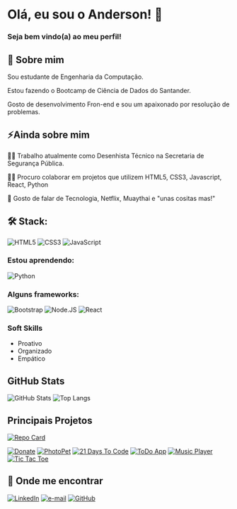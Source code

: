 # Olá, eu sou o Anderson! 👋

### Seja bem vindo(a) ao meu perfil!


## 🚀 Sobre mim

Sou estudante de Engenharia da Computação.

Estou fazendo o Bootcamp de Ciência de Dados do Santander.

Gosto de desenvolvimento Fron-end e sou um apaixonado por resolução de problemas.


## ⚡️Ainda sobre mim

👩‍💻 Trabalho atualmente como Desenhista Técnico na Secretaria de Segurança Pública.

👯‍♀️ Procuro colaborar em projetos que utilizem HTML5, CSS3, Javascript, React, Python 

💬 Gosto de falar de Tecnologia, Netflix, Muaythai e "unas cositas mas!"

## 🛠 Stack:
![HTML5](https://img.shields.io/badge/HTML5-000?style=for-the-badge&logo=html5)
![CSS3](https://img.shields.io/badge/CSS3-000?style=for-the-badge&logo=css3&logoColor=264CE4)
![JavaScript](https://img.shields.io/badge/JavaScript-000?style=for-the-badge&logo=javascript)

### Estou aprendendo: 
![Python](https://img.shields.io/badge/Python-000?style=for-the-badge&logo=python)

### Alguns frameworks:
![Bootstrap](https://img.shields.io/badge/Bootstrap-000?style=for-the-badge&logo=Bootstrap)
![Node.JS](https://img.shields.io/badge/Node.JS-000?style=for-the-badge&logo=Node.js) 
![React](https://img.shields.io/badge/React-000?style=for-the-badge&logo=react)

### Soft Skills
- Proativo
- Organizado
- Empático


## GitHub Stats

![GitHub Stats](https://github-readme-stats.vercel.app/api?username=Amicuchi&theme=transparent&bg_color=000&border_color=30A3DC&show_icons=true&icon_color=30A3DC&title_color=E94D5F&text_color=FFF)
![Top Langs](https://github-readme-stats-git-masterrstaa-rickstaa.vercel.app/api/top-langs/?username=Amicuchi&layout=compact&bg_color=000&border_color=30A3DC&show_icons=true&icon_color=30A3DC&title_color=E94D5F&text_color=FFF)

## Principais Projetos

[![Repo Card](https://github-readme-stats.vercel.app/api/pin/?username=SEUUSERNAME&repo=SEUREPOSITORIO&bg_color=000&border_color=30A3DC&show_icons=true&icon_color=30A3DC&title_color=E94D5F&text_color=FFF)](https://github.com/SEUUSERNAME/SEUREPOSITORIO)

[![Donate](https://github-readme-stats.vercel.app/api/pin/?username=amicuchi&repo=FCamara_Squad22&bg_color=000&border_color=30A3DC&show_icons=true&icon_color=30A3DC&title_color=E94D5F&text_color=FFF)](https://github.com/Amicuchi/FCamara_Squad22)
[![PhotoPet](https://github-readme-stats.vercel.app/api/pin/?username=amicuchi&repo=PhotoPet&bg_color=000&border_color=30A3DC&show_icons=true&icon_color=30A3DC&title_color=E94D5F&text_color=FFF)](https://github.com/Amicuchi/PhotoPet)
[![21 Days To Code](https://github-readme-stats.vercel.app/api/pin/?username=amicuchi&repo=21DaysToCode&bg_color=000&border_color=30A3DC&show_icons=true&icon_color=30A3DC&title_color=E94D5F&text_color=FFF)](https://github.com/Amicuchi/21DaysToCode)
[![ToDo App](https://github-readme-stats.vercel.app/api/pin/?username=amicuchi&repo=todo-app&bg_color=000&border_color=30A3DC&show_icons=true&icon_color=30A3DC&title_color=E94D5F&text_color=FFF)](https://github.com/Amicuchi/todo-app)
[![Music Player](https://github-readme-stats.vercel.app/api/pin/?username=amicuchi&repo=MusicPlayer&bg_color=000&border_color=30A3DC&show_icons=true&icon_color=30A3DC&title_color=E94D5F&text_color=FFF)](https://github.com/Amicuchi/MusicPlayer)
[![Tic Tac Toe](https://github-readme-stats.vercel.app/api/pin/?username=amicuchi&repo=TicTacToe&bg_color=000&border_color=30A3DC&show_icons=true&icon_color=30A3DC&title_color=E94D5F&text_color=FFF)](https://github.com/Amicuchi/TicTacToe)


## 🔗 Onde me encontrar

[![LinkedIn](https://img.shields.io/badge/LinkedIn-000?style=for-the-badge&logo=linkedin&logoColor=0E76A8)](https://github.com/Amicuchi/Amicuchi)
[![e-mail](https://img.shields.io/badge/email-000?style=for-the-badge&logo=ko-fi&logoColor=red)](mailto:AndersonAmicuchi@gmail.com)
[![GitHub](https://img.shields.io/badge/github-000?style=for-the-badge&logo=ko-fi&logoColor=green)](https://github.com/Amicuchi)
